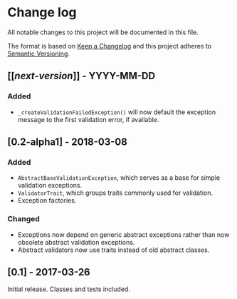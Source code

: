 # Change log
All notable changes to this project will be documented in this file.

The format is based on [Keep a Changelog](http://keepachangelog.com/)
and this project adheres to [Semantic Versioning](http://semver.org/).

## [[*next-version*]] - YYYY-MM-DD
### Added
- `_createValidationFailedException()` will now default the exception message to the first validation error, if available. 

## [0.2-alpha1] - 2018-03-08
### Added
- `AbstractBaseValidationException`, which serves as a base for simple validation exceptions.
- `ValidatorTrait`, which groups traits commonly used for validation.
- Exception factories.

### Changed
- Exceptions now depend on generic abstract exceptions rather than now obsolete abstract validation exceptions.
- Abstract validators now use traits instead of old abstract classes.

## [0.1] - 2017-03-26
Initial release. Classes and tests included.
